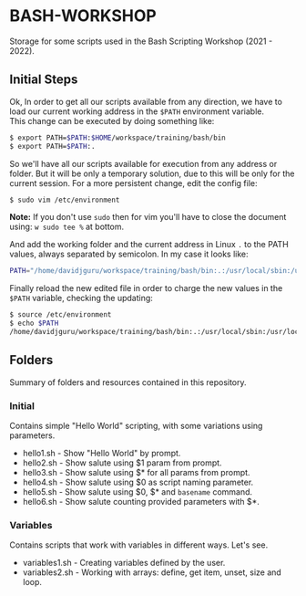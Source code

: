 # BASH-WORKSHOP
Storage for some scripts used in the Bash Scripting Workshop (2021 - 2022).   

## Initial Steps 
Ok, In order to get all our scripts available from any direction, we have to load our current working address in the `$PATH` environment variable.   
This change can be executed by doing something like:   

```bash
$ export PATH=$PATH:$HOME/workspace/training/bash/bin
$ export PATH=$PATH:.
```
So we'll have all our scripts available for execution from any address or folder. But it will be only a temporary solution, due to this will be only for the current session. For a more persistent change, edit the config file:  

```bash
$ sudo vim /etc/environment
```
**Note:** If you don't use `sudo` then for vim you'll have to close the document using: `w sudo tee %` at bottom.  

And add the working folder and the current address in Linux ` . ` to the PATH values, always separated by semicolon. In my case it looks like:  

```bash
PATH="/home/davidjguru/workspace/training/bash/bin:.:/usr/local/sbin:/usr/local/bin:/usr/sbin:/usr/bin:/sbin:/bin:/usr/games:/usr/local/games:/snap/bin"
```

Finally reload the new edited file in order to charge the new values in the `$PATH` variable, checking the updating:  

```bash
$ source /etc/environment
$ echo $PATH
/home/davidjguru/workspace/training/bash/bin:.:/usr/local/sbin:/usr/local/bin:/usr/sbin:/usr/bin:/sbin:/bin:/usr/games:/usr/local/games:/snap/bin
```

## Folders 

Summary of folders and resources contained in this repository.  

### Initial 

Contains simple "Hello World" scripting, with some variations using parameters. 
  * hello1.sh - Show "Hello World" by prompt.
  * hello2.sh - Show salute using $1 param from prompt.
  * hello3.sh - Show salute using $* for all params from prompt.
  * hello4.sh - Show salute using $0 as script naming parameter.
  * hello5.sh - Show salute using $0, $* and `basename` command.
  * hello6.sh - Show salute counting provided parameters with $*.

### Variables

Contains scripts that work with variables in different ways. Let's see.     
  * variables1.sh - Creating variables defined by the user.   
  * variables2.sh - Working with arrays: define, get item, unset, size and loop.  
